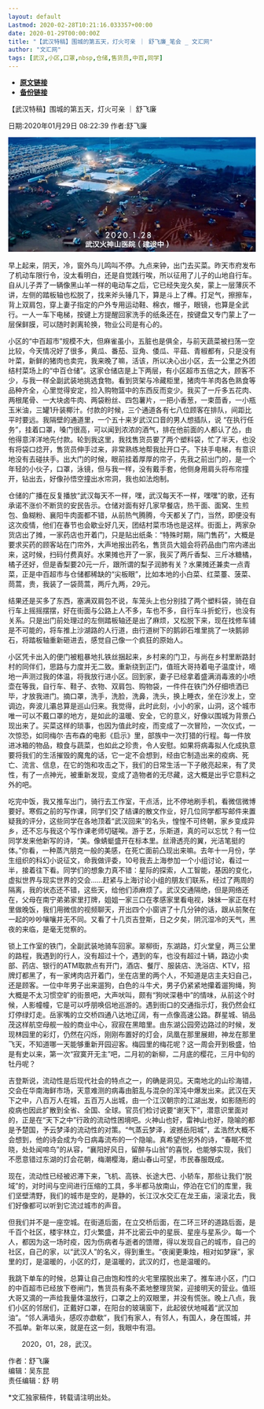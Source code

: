 ```yaml
---
layout: default
Lastmod: 2020-02-28T10:21:16.033357+00:00
date: 2020-01-29T00:00:00Z
title: "【武汉特稿】围城的第五天，灯火可亲 ｜ 舒飞廉_笔会 _ 文汇网"
author: "文汇网"
tags: [武汉,小区,口罩,nbsp,仓储,售货员,中百,同学]
---
```


* [**原文链接**](http://www.whb.cn/zhuzhan/bihui/20200129/318423.html)
* [**备份链接**](https://web.archive.org/web/20200208121425/http://www.whb.cn/zhuzhan/bihui/20200129/318423.html)


【武汉特稿】围城的第五天，灯火可亲 ｜ 舒飞廉

日期:2020年01月29日 08:22:39 作者:舒飞廉

![553CA80C-EBE8-49CE-9A08-D6D891D390ED.jpeg](/images/post/4694df28d98db39a6305b3dc210551a5.jpeg)

早上起来，阴天，冷，窗外鸟儿鸣叫不停。九点来钟，出门去买菜。昨天市府发布了机动车限行令，没太看明白，还是自觉践行唉，所以征用了儿子的山地自行车。自从儿子弄了一辆像黑山羊一样的电动车之后，它已经失宠久矣，蒙上一层薄灰不讲，左侧的踏板轴也松脱了，找来斧头锤几下，算是斗上了榫。打足气，擦擦车，背上双肩包，穿上妻子指定的户外专用运动鞋、棉衣，帽子，眼镜，也算是全武行。一人一车下电梯，按键上方提醒回家洗手的纸条还在，按键盘又专门蒙上了一层保鲜膜，可以随时剥离轮换，物业公司是有心的。

小区的“中百超市”规模不大，但麻雀虽小，五脏也是俱全，与前天蔬菜被扫荡一空比较，今天情况好了很多，黄瓜、番茄、豆角、倭瓜、平菇、青椒都有，只是没有叶菜，新鲜的猪肉也卖完，我来晚了嘛，活该，所以决心出小区，去一公里之外团结村菜场上的“中百仓储”。这家仓储店是上下两层，有小区超市五倍之大，顾客不少，与我一样全副武装地挑选食物。看到货架与冷藏柜里，猪肉牛羊肉各色熟食等品种齐全，心里觉得安定，捡入购物篮中的东西反而变少。我买了一斤多五花肉、两根尾骨、一大块卤牛肉、两袋粉丝、四包薯片，一把小香葱，一束茴香，一小瓶玉米油，三罐1升装椰汁。付款的时候，三个通道各有七八位顾客在排队，间距比平时要远。我隔壁的通道里，一个五十来岁武汉口音的男人想插队，说 “在执行任务”，挂着口罩，嗓门很高，可以闻到浓浓的酒气，排在他前面的人都认了怂，由他得意洋洋地先付款。轮到我这里，我找售货员要了两个塑料袋，忙了半天，也没有将袋口捻开，售货员伸手过来，非常熟练地帮我扯开口子。下扶手电梯，有意识地没有去碰扶手。出大门的时候，眼前挂着厚厚的帘子，先我之前出门的，是一个年轻的小伙子，口罩，泳镜，但与我一样，没有戴手套，他侧身用肩头将布帘撞开，钻出去，好像孙悟空撞出水帘洞，我也如法炮制。

仓储的广播在反复播放“武汉每天不一样，嘿，武汉每天不一样，嘿嘿”的歌，还有承诺不涨价不断货的安民告示。仓储对面有好几家早餐店，热干面、面窝、生煎包、鱼糊粉、襄阳牛肉面都不错，从前热气腾腾，今天都关了门，当然，即便没有这次疫情，他们在春节也会歇业好几天，团结村菜市场也是这样。街面上，两家杂货店出了摊，一家药店也开着门，只是贴出纸条：“特殊时期，隔门售药”，大概是要求买药的顾客站在门帘外，大声地报出药名，售货员大姐会将药品由门帘内递出来，这时候，扫码付费真好。水果摊也开了一家，我买了两斤香梨、三斤冰糖橘，橘子还好，但是香梨要20元一斤，跟所谓的梨子润肺有关？水果摊还兼卖一点青菜，正是中百超市与仓储都稀缺的“尖板眼”，比如本地的小白菜、红菜薹、菠菜、茼蒿，贵，我装了一袋茼蒿，两斤九两，29元。

结果还是买多了东西，塞满双肩包不说，车笼头上也分别挂了两个塑料袋，骑在自行车上摇摇摆摆，好在街面与公路上人不多，车也不多，自行车斗折蛇行，也没有关系。只是出门前处理过的左侧踏板轴还是出了麻烦，又松脱下来，现在找修车铺是不可能的，将车推上沙湖路的人行道，由行道树下的鹅卵石堆里挑了一块鹅卵石，将踏板轴重新砸进去，感觉自己像一个疯狂的原始人。

小区凭卡出入的便门被粗暴地扎铁丝捆起来，乡村来的门卫，与尚在乡村里断路封村的同伴们，思路与力度并无二致。重新绕到正门，值班大哥持着电子温度计，嘀地一声测过我的体温，将我放行进小区。回到家，妻子已经拿着盛满消毒液的小喷壶在等我，自行车、鞋子、衣物、双肩包、购物袋，一件件在铁门外仔细喷洒已毕，才放我进门。摘口罩，洗手，洗脸，洗鼻，洗头，换上睡衣，坐在沙发上，空调边，奔波儿灞总算是巡山归来。我觉得，此时此刻，小小的家，山洞，这个城市唯一可以不戴口罩的地方，是如此的温暖、安全，它的意义，好像以围城为背景凸现出来了。买菜这样的琐事，也因为值此时疫，而变成了一次冒险，一次仪式，一次惊恐，如同梅尔·吉布森的电影《启示》里，部族中一次打猎的行程。每一件放进冰箱的物品，粮食与蔬菜，也如此之珍贵，令人安慰。如果将病毒拟人化成执意要将我们的生活摧毁的魔鬼的话，它一定不会想到，经由它制造出来的疫病、死亡、流言、信息，在它的饱和攻击之下，我们的日常生活一下子敞亮起来，有了灵性，有了一点神光，被重新发现，变成了造物者的无尽藏，这大概是出乎它意料之外的吧。

吃完中饭，我又推车出门，骑行去工作室，干点活，比不停地刷手机，看微信微博要好。寒假之前的写作课，同学们交了结课的散文作业，好几位同学都写邮件来置疑我的评分，这些同学在各地顶着“武汉回来”的名头，惶惶不可终朝，家乡变成异乡，还不忘与我这个写作课老师切磋唉。游于艺，乐斯道，真的可以忘忧？有一位同学发来他新写的诗，“美。像蜻蜓盛开在标本里。丝滑透亮的翼，光洁笔挺的体。”你看，一种蒸汽朋克一般的美感，在死亡面前凸现出来嘛。去年十一月份，学生组织的科幻小说征文，命我做评委，10号我去上海参加一个小组讨论，看过一半，接着往下看。同学们的想象力真不错：星际的探索，人工智能，基因的变化，虚拟世界与现实世界的交会……赶紧与上海讨论小组的朋友们联系，经过了两周的隔离，我的状态还不错，这些天，给他们添麻烦了。武汉交通隔绝，但是网络还在，父母在南宁弟弟家里打牌，姐姐一家三口在孝感家里看电视，妹妹一家正在村里做晚饭，我们用微信的视频聊天，开出四个小窗讲了十几分钟的话，跟从前聚在一起的吵吵嚷嚷并无不同。又看了十几页吉登斯，日之夕矣，阴沉湿冷的天气，黑夜的来临，是毫无觉察的。

锁上工作室的铁门，全副武装地骑车回家。翠柳街，东湖路，灯火堂皇，两三公里的路程，我遇到的行人，没有超过十个，遇到的车，也没有超过十辆，路边小卖部、药店、银行的ATM取款点有开门，酒店、餐厅、服装店、洗浴店、KTV，招牌灯都黑了，有一家烤肉店开着门，坐在店里的两个人，不知道是店主夫妇自己，还是顾客。一位中年男子出来遛狗，白色的斗牛犬，男子仍紧紧地攥着遛狗绳，狗大概是不太习惯空旷的街景吧，大声吠叫，颇有“狗吠深巷中”的情味，从前这个时候，人影幢幢，它是可以呼朋唤侣地巡游的。遇到街口的交通指示灯，我仍然会红灯停绿灯走。岳家嘴的立交桥四通八达地辽阔，有一点像高速公路。群星城、销品茂这样航空母舰一般的商业中心，寂寂在黑暗里。由东湖公园旁边路过的时候，发现林园里的彩灯，仍然在闪烁，刚刚布置好的灯会，凤凰在那里展翅，神龙在那里飞天，不知道哪一天能够重新开园迎客。梅园里的梅花呢？这一周会开到极盛，怕是有史以来，第一次“寂寞开无主”吧，二月初的新柳，二月底的樱花，三月中旬的牡丹呢？

吉登斯说，流动性是后现代社会的特点之一，的确是洞见。天南地北的山珍海错，交会在华南海鲜市场，天意难测的病毒由脏乱与混杂的浑沌中爆发出来。武汉在天下之中，八百万人在城，五百万人出城，由一个江汉朝宗的江湖出发，如影随形的疫病也因此扩散到全省、全国、全球。官员们检讨说要“谢天下”，潜意识里面对的，正是在“天下之中”行政的流动性困境吧。火神山也好，雷神山也好，隐喻的都是予楚国，予云梦泽的流动性的对策。“气蒸云梦泽，波撼岳阳城”，孟浩然大概不会想到，他的诗会成为今日病毒流布的一个隐喻。真希望他另外的诗，“春眠不觉晓，处处闻啼鸟”的从容，“襄阳好风日，留醉与山翁”的喜悦，也能够实现，我们不愿意错过东湖的灯会花朝，梅潮樱海，磨山春山可望，市民春服既成。

现在，流动性已经被迟滞下来，飞机、高铁、长途大巴、小轿车，那些让我们“脱域”的，对时间与空间进行压缩的工具，多半都马放南山，停泊在它们的库里，我们坚壁清野，我们的城市是空的，是静的，长江汉水交汇在龙王庙，滚滚北去，我们好像都可以听到它流过城市的声音。

但我们并不是一座空城。在街道后面，在立交桥后面，在二环三环的道路后面，是千百个社区，楼宇林立，灯火繁盛，并不比密云中的星辰、星座与星系少。每一个人，都因为这一场时疫，因为伤病者与逝者的馈赠，得以发现自己的城市，自己的社区，自己的家，以“武汉人”的名义，得到重生。“夜阑更秉烛，相对如梦寐”，家里的灯，是温暖的，小区的灯，是温暖的，武汉的灯，也是温暖的。

我跳下单车的时候，总算让自己由饱和性的火宅里摆脱出来了。推车进小区，门口的中百超市已经放下卷闸门，售货员有条不紊地整理货架，迎接明天的营业。值班大哥又滴的一声给我量体温放行，口罩之上的双眼里，并没有慌张。晚上八点，我们小区的邻居们，正戴好口罩，在阳台的玻璃窗下，此起彼伏地喊着“武汉加油”。“邻人满墙头，感叹亦歔欷”，我们有家人，有邻人，有国人，身在围城，并不孤单。新年以来，就是在这一刻，我眼中有泪。

       2020，01，28，武汉。

作者：舒飞廉  
编辑：吴东昆  
责任编辑：舒 明

\*文汇独家稿件，转载请注明出处。

